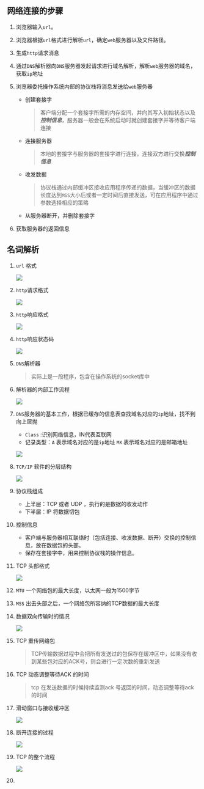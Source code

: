 ## 网络连接的步骤

1. 浏览器输入`url`。

2. 浏览器根据`url`格式进行解析`url`，确定`web`服务器以及文件路径。

3. 生成`http`请求消息

4. 通过`DNS`解析器向`DNS`服务器发起请求进行域名解析，解析`web`服务器的域名，获取`ip`地址

5. 浏览器委托操作系统内部的协议栈将消息发送给`web`服务器

   - 创建套接字

     > 客户端分配一个套接字所需的内存空间，并向其写入初始状态以及***控制信息***，服务器一般会在系统启动时就创建套接字并等待客户端连接

   - 连接服务器

     > 本地的套接字与服务器的套接字进行连接，连接双方进行交换***控制信息***

   - 收发数据

     > 协议栈通过内部缓冲区接收应用程序传递的数据，当缓冲区的数据长度达到`MSS`大小后或者一定时间后直接发送，可在应用程序中通过参数选择相应的策略

   - 从服务器断开，并删除套接字

6. 获取服务器的返回信息



## 名词解析



1. `url` 格式

   ![](D:\file\study_note\MyStudyNote\img\network\0001.png)

2. `http`请求格式

   ![](D:\file\study_note\MyStudyNote\img\network\0002.png)

3. `http`响应格式

   ![](D:\file\study_note\MyStudyNote\img\network\0003.png)

4. `http`响应状态码

   ![](D:\file\study_note\MyStudyNote\img\network\0004.png)

5. `DNS`解析器

   > 实际上是一段程序，包含在操作系统的socket库中

6. 解析器的内部工作流程

   ![](D:\file\study_note\MyStudyNote\img\network\0006.png)

7. `DNS`服务器的基本工作，根据已缓存的信息表查找域名对应的`ip`地址，找不到向上层抛

   - `Class` :识别网络信息，IN代表互联网
   - 记录类型：`A` 表示域名对应的是`ip`地址  `MX` 表示域名对应的是邮箱地址

   ![](D:\file\study_note\MyStudyNote\img\network\0007.png)

8. `TCP/IP` 软件的分层结构

   ![](D:\file\study_note\MyStudyNote\img\network\0008.png)

9. 协议栈组成

   - 上半层：TCP 或者 UDP ，执行的是数据的收发动作
   - 下半层：IP 将数据切包

10. 控制信息

    - 客户端与服务器相互联络时（包括连接、收发数据、断开）交换的控制信息，放在数据包的头部。
    - 保存在套接字中，用来控制协议栈的操作信息。

11. TCP 头部格式

    ![](D:\file\study_note\MyStudyNote\img\network\00009.png)

12.  `MTU` 一个网络包的最大长度，以太网一般为1500字节

13. `MSS` 出去头部之后，一个网络包所容纳的TCP数据的最大长度

14. 数据双向传输时的情况

    ![](D:\file\study_note\MyStudyNote\img\network\0011.png)

15. TCP 重传网络包

    > TCP传输数据过程中会把所有发送过的包保存在缓冲区中，如果没有收到某些包对应的ACK号，则会进行一定次数的重新发送

16. TCP 动态调整等待ACK 的时间

    > tcp 在发送数据的时候持续监测ack 号返回的时间，动态调整等待ack 的时间

17. 滑动窗口与接收缓冲区

    ![](D:\file\study_note\MyStudyNote\img\network\0012.png)

18. 断开连接的过程

    ![](D:\file\study_note\MyStudyNote\img\network\0013.png)

19. TCP 的整个流程

    ![](D:\file\study_note\MyStudyNote\img\network\0014.png)

20. 